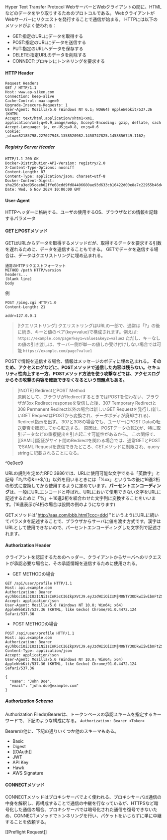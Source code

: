 
Hyper Text Transfer Protocol
WebサーバーとWebクライアントの間に、HTMLなどのデータをやり取りするためのプロトコルである。
WebクライアントがWebサーバーにリクエストを発行することで通信が始まる。
HTTPには以下のメソッドがよく使われる：
- GET:指定のURLにデータを取得する
- POST:指定のURLにデータを送信する
- PUT:指定のURLへデータを保存する
- DELETE:指定URLのデータを削除する
- CONNECT:プロキシにトンネリングを要求する

#### HTTP Header
```HTTP
Request Headers
GET / HTTP/1.1
Host: www.ap-siken.com
Connection: keep-alive
Cache-Control: max-age=0
Upgrade-Insecure-Requests: 1 
User-Agent: Mozilla/5.0 (Windows NT 6.1; WOW64) AppleWebkit/537.36 (KHTML
Accept: text/html,application/xhtm1+xm1, application/xml;q=0.9,image/webp, Accept-Encoding: gzip, deflate, sach
Accept-Language: ja, en-US;q=0.8, en;q=0.6
Cookie: _utma=82185798.227027948.1358520982.1458747825.1458856749.1162;
```

##### Registry Server Header
```HTTP
HTTP/1.1 200 OK
Docker-Distribution-API-Version: registry/2.0
X-Content-Type-Options: nosniff
Content-Length: 87
Content-Type: application/json; charset=utf-8
Docker-Content-Digest: sha256:a3ed95caeb02ffe68cdd9fd84406680ae93d633cb16422d00e8a7c22955b46d4
Date: Wed, 6 Nov 2024 10:00:00 GMT
```

#### User-Agent
HTTPヘッダーに格納する、ユーザの使用するOS、ブラウザなどの情報を記録するパラメータ
#### GETとPOSTメソッド
GETはURLからデータを取得するメソッドだが、取得するデータを要求する引数を遅れるために、データを送信することもできる。
GETでデータを送信する場合は、データはクエリストリングに埋め込まれる。
```HTTP
通常のHTTPリクエストフォーマット
METHOD /path HTTP/version
headers...
(blank line)
body
```
例
```HTTP
POST /ping.cgi HTTP/1.0
Content-Length: 21

addr=127.0.0.1
```

>[!クエリストリング]
>クエリストリングはURLの一部で、通常は「?」の後に続き、キーと値のペア(key=value)で構成されます。例えば:
>`https://example.com/page?key1=value1&key2=value2`
>ただし、キーなしの値の引き渡しは、サーバー側が単一の値しか受け付けしない場合では可能
>`https://example.com/page?value1`


POSTで情報を送信する場合、情報はメッセージのボディに埋め込まれる。
**そのため、アクセスログなどに、POSTメソッドで送信した内容は残らない。セキュリティ性向上する一方、POSTメソッド方法を使う攻撃などでは、アクセスログからその攻撃の内容を確認できなくなるという問題点もある。**

>[!NOTE] RedirectとPOST Method  
>原則として、ブラウザがRedirectするときではPOSTを使わない、ブラウザが3xx Redirect responseを受信した後、307 Temporary Redirectと308 Permanent Redirect以外の場合は新しいGET Requestを発行し(新しいGET RequestはPOSTから変換され、データボディが廃却される)、Redirect指示を出す。
>307と308の場合でも、ユーザーにPOST Dataの転送要否を確認してから転送する。
>原因は、POSTデータの転送が、特に取引データなどの重複提出を引き起こす可能性があるから。
>この関係で、[[SAML]]認証がサイト間のRedirectを関わる場合では、通常GETとPOSTでSAML Requestを送信できたどころ、GETメソッドに制限され、query stringに記載されることになる。

^0e0ec9



URLの規則を定めたRFC 3986では、URLに使用可能な文字である「英数字」と記号「#;/?:@&=+$,'()」以外を用いるときには「%xx」という%の後に16進2桁の形式に変換してから使用するように定めています。**パーセントエンコーディング**は、一般にURLエンコードと呼ばれ、URLにおいて使用できない文字をURLに記述するために「%」＋16進2桁を組合わせた文字列に変換することをいいます。(16進表示が4桁の場合は設問の例のようになります)

GETメソッドは\"http://aaa.com/bbb.html?ccc=ddd \"というようにURLに続いてパラメタを記述することで、ブラウザからサーバに値を渡す方式です。漢字はURLとして使用できないので、パーセントエンコーディングした文字列で記述されます。

#### Authorization Header
クライアントを認証するためのヘッダー、クライアントからサーバへのリクエストが承認必要な場合に、その承認情報を送信するために使用される。

- GET METHODの場合
```HTTP
GET /api/user/profile HTTP/1.1
Host: api.example.com
Authorization: Bearer eyJhbGciOiJIUzI1NiIsInR5cCI6IkpXVCJ9.eyJzdWIiOiIxMjM0NTY3ODkwIiwibmFtZSI6IkpvaG4gRG9lIiwiaWF0IjoxNTE2MjM5MDIyfQ.SflKxwRJSMeKKF2QT4fwpMeJf36POk6yJV_adQssw5c
Accept: application/json
User-Agent: Mozilla/5.0 (Windows NT 10.0; Win64; x64) AppleWebKit/537.36 (KHTML, like Gecko) Chrome/91.0.4472.124 Safari/537.36
```

- POST METHODの場合
```HTTP
POST /api/user/profile HTTP/1.1
Host: api.example.com
Authorization: Bearer eyJhbGciOiJIUzI1NiIsInR5cCI6IkpXVCJ9.eyJzdWIiOiIxMjM0NTY3ODkwIiwibmFtZSI6IkpvaG4gRG9lIiwiaWF0IjoxNTE2MjM5MDIyfQ.SflKxwRJSMeKKF2QT4fwpMeJf36POk6yJV_adQssw5c
Content-Type: application/json
Accept: application/json
User-Agent: Mozilla/5.0 (Windows NT 10.0; Win64; x64) AppleWebKit/537.36 (KHTML, like Gecko) Chrome/91.0.4472.124 Safari/537.36

{
  "name": "John Doe",
  "email": "john.doe@example.com"
}
```

##### Authorization Schema
Authorization FiledのBearerは、トークンベースの承認スキームを指定するキーワードで、下記のような構成になる。
`Authorization: Bearer <Token>`

Bearerの他に、下記の通りいくつか他のスキーマもある。
- Basic
- Digest
- [[OAuth]]
- JWT
- API Key
- Hawk
- AWS Signature
#### CONNECTメソッド
CONNECTメソッドはプロキシサーバでよく使われる、プロキシサーバは通信の中身を解釈し、再構成することで通信の中継を行なっているが、HTTPSなど暗号化した通信の場合、プロキシサーバでは暗号化された通信を復号できないため、CONNECTメソッドでトンネリングを行い、パケットをいじらずに単に中継することを依頼する。

[[Preflight Request]]